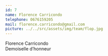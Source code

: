 ```yaml
---
id: 7
name: Florence Carricondo
telephone: 0676159205
mail: florence.carricondo@gmail.com
picture: ../../src/assets/img/team/flop.jpg
---
```

Florence Carricondo  
Demoiselle d’honneur  

